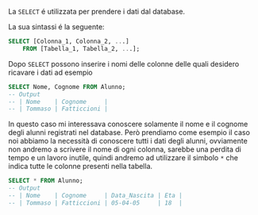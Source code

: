 La `SELECT` é utilizzata per prendere i dati dal database.

La sua sintassi é la seguente:

```sql
SELECT [Colonna_1, Colonna_2, ...]
	FROM [Tabella_1, Tabella_2, ...];
```

Dopo `SELECT` possono inserire i nomi delle colonne delle quali desidero ricavare i dati ad esempio

```sql
SELECT Nome, Cognome FROM Alunno;
-- Output
-- | Nome    | Cognome     |
-- | Tommaso | Fatticcioni |
```

In questo caso mi interessava conoscere solamente il nome e il cognome degli alunni registrati nel database. Però prendiamo come esempio il caso noi abbiamo la necessità di conoscere tutti i dati degli alunni, ovviamente non andremo a scrivere il nome di ogni colonna, sarebbe una perdita di tempo e un lavoro inutile, quindi andremo ad utilizzare il simbolo *`*`* che indica tutte le colonne presenti nella tabella.

```sql
SELECT * FROM Alunno;
-- Output
-- | Nome    | Cognome     | Data_Nascita | Eta |
-- | Tommaso | Fatticcioni | 05-04-05     | 18  |
```

